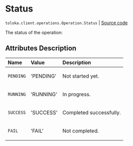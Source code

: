 # Status
`toloka.client.operations.Operation.Status` | [Source code](https://github.com/Toloka/toloka-kit/blob/v0.1.25/src/client/operations.py#L67)

The status of the operation:

## Attributes Description

| Name | Value | Description |
| :------| :-----------| :----------| 
`PENDING`|'PENDING'|<p>Not started yet.</p>
`RUNNING`|'RUNNING'|<p>In progress.</p>
`SUCCESS`|'SUCCESS'|<p>Completed successfully.</p>
`FAIL`|'FAIL'|<p>Not completed.</p>
